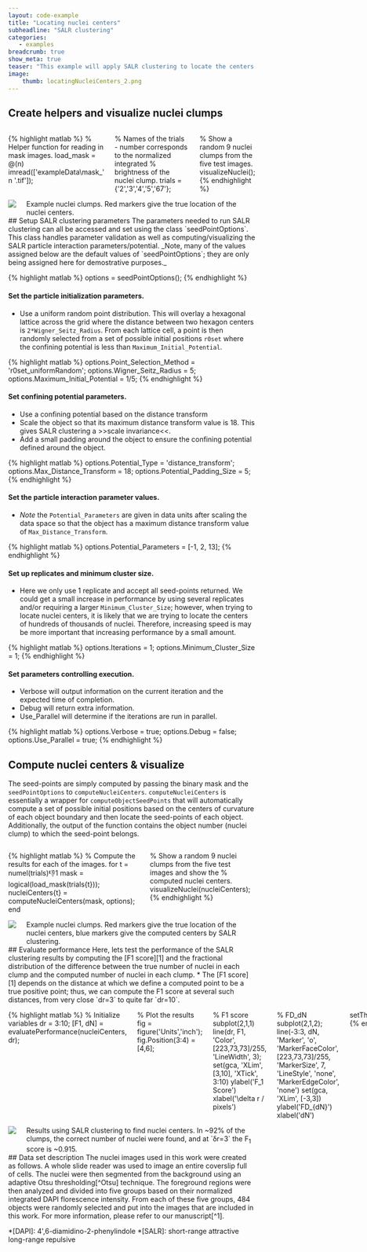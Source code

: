 ```yaml
---
layout: code-example
title: "Locating nuclei centers"
subheadline: "SALR clustering"
categories:
   - examples
breadcrumb: true
show_meta: true
teaser: "This example will apply SALR clustering to locate the centers of ~7800 nuclei that are clumped together into ~2500 clumps of partially overlapping nuclei. At the end, the SALR clustering results will be compared against the true nuclei centers locations."
image:
    thumb: locatingNucleiCenters_2.png
---
```

 
## Create helpers and visualize nuclei clumps
<div class="row">
<div class="medium-7 columns t30" markdown="1">
 
{% highlight matlab %}
% Helper function for reading in mask images.
load_mask = @(n) imread(['exampleData\mask_' n '.tif']);

% Names of the trials - number corresponds to the normalized integrated
% brightness of the nuclei clump.
trials = {'2','3','4','5','67'};

% Show a random 9 nuclei clumps from the five test images.
visualizeNuclei();
{% endhighlight %}
 
</div>
<div class="medium-5 columns t30">
 
<img src="{{ site.urlimg }}\locatingNucleiCenters_1.png">
<figcaption class="text-right">
Example nuclei clumps. Red markers give the true location of the nuclei centers.
</figcaption>
 
</div>
</div>
## Setup SALR clustering parameters
 The parameters needed to run SALR clustering can all be accessed and set
 using the class `seedPointOptions`. This class handles parameter
 validation as well as computing/visualizing the SALR particle interaction
 parameters/potential. _Note, many of the values assigned below are the
 default values of `seedPointOptions`; they are only being assigned here
 for demostrative purposes._
 
{% highlight matlab %}
options = seedPointOptions();
{% endhighlight %}
 
#### Set the particle initialization parameters.

 * Use a uniform random point distribution. This will overlay a hexagonal
 lattice across the grid where the distance between two hexagon centers is
 `2*Wigner_Seitz_Radius`. From each lattice cell, a point is then randomly
 selected from a set of possible initial positions `r0set` where the
 confining potential is less than `Maximum_Initial_Potential`.
 
{% highlight matlab %}
options.Point_Selection_Method = 'r0set_uniformRandom';
options.Wigner_Seitz_Radius = 5;
options.Maximum_Initial_Potential = 1/5;
{% endhighlight %}
 
#### Set confining potential parameters.

 * Use a confining potential based on the distance transform
 * Scale the object so that its maximum distance transform value is 18.
 This gives SALR clustering a >>scale invariance<<.
 * Add a small padding around the object to ensure the confining potential
 defined around the object.
 
{% highlight matlab %}
options.Potential_Type = 'distance_transform';
options.Max_Distance_Transform = 18;
options.Potential_Padding_Size = 5;
{% endhighlight %}
 
#### Set the particle interaction parameter values.

 * _Note_ the `Potential_Parameters` are given in data units after scaling
 the data space so that the object has a maximum distance transform value
 of `Max_Distance_Transform`.
 
{% highlight matlab %}
options.Potential_Parameters = [-1, 2, 13];
{% endhighlight %}
 
#### Set up replicates and minimum cluster size.

 * Here we only use 1 replicate and accept all seed-points returned. We
 could get a small increase in performance by using several replicates
 and/or requiring a larger `Minimum_Cluster_Size`; however, when trying to
 locate nuclei centers, it is likely that we are trying to locate the
 centers of hundreds of thousands of nuclei. Therefore, increasing speed
 is may be more important that increasing performance by a small amount.
 
{% highlight matlab %}
options.Iterations = 1;
options.Minimum_Cluster_Size = 1;
{% endhighlight %}
 
#### Set parameters controlling execution.

 * Verbose will output information on the current iteration and the
 expected time of completion.
 * Debug will return extra information.
 * Use_Parallel will determine if the iterations are run in parallel.
 
{% highlight matlab %}
options.Verbose = true;
options.Debug = false;
options.Use_Parallel = true;
{% endhighlight %}
 
## Compute nuclei centers & visualize
 The seed-points are simply computed by passing the binary mask and the
 `seedPointOptions` to `computeNucleiCenters`. `computeNucleiCenters` is
 essentially a wrapper for `computeObjectSeedPoints` that will
 automatically compute a set of possible initial positions based on the
 centers of curvature of each object boundary and then locate the
 seed-points of each object. Additionally, the output of the function
 contains the object number (nuclei clump) to which the seed-point
 belongs.
<div class="row">
<div class="medium-7 columns t30" markdown="1">
 
{% highlight matlab %}
% Compute the results for each of the images.
for t = numel(trials):-1:1
    mask = logical(load_mask(trials{t}));
    nucleiCenters{t} = computeNucleiCenters(mask, options);
end

% Show a random 9 nuclei clumps from the five test images and show the
% computed nuclei centers.
visualizeNuclei(nucleiCenters);
{% endhighlight %}
 
</div>
<div class="medium-5 columns t30">
 
<img src="{{ site.urlimg }}\locatingNucleiCenters_2.png">
<figcaption class="text-right">
Example nuclei clumps. Red markers give the true location of the nuclei centers, blue markers give the computed centers by SALR clustering.
</figcaption>
 
</div>
</div>
## Evaluate performance
 Here, lets test the performance of the SALR clustering results by
 computing the [F1 score][1] and the fractional distribution of the difference
 between the true number of nuclei in each clump and the computed number
 of nuclei in each clump.
 * The [F1 score][1] depends on the distance at which we define a computed
 point to be a true positive point; thus, we can compute the F1 score at
 several such distances, from very close `dr=3` to quite far `dr=10`.
<div class="row">
<div class="medium-7 columns t30" markdown="1">
 
{% highlight matlab %}
% Initialize variables
dr = 3:10;
[F1, dN] = evaluatePerformance(nucleiCenters, dr);

% Plot the results
fig = figure('Units','inch');
fig.Position(3:4) = [4,6];

% F1 score
subplot(2,1,1)
line(dr, F1, 'Color', [223,73,73]/255, 'LineWidth', 3);
set(gca, 'XLim', [3,10], 'XTick', 3:10)
ylabel('F_1 Score')
xlabel('\delta r / pixels')

% FD_dN
subplot(2,1,2);
line(-3:3, dN, 'Marker', 'o', 'MarkerFaceColor', [223,73,73]/255, 'MarkerSize', 7, 'LineStyle', 'none', 'MarkerEdgeColor', 'none')
set(gca, 'XLim', [-3,3])
ylabel('FD_{dN}')
xlabel('dN')

setTheme(fig,'light')
{% endhighlight %}
 
</div>
<div class="medium-5 columns t30">
 
<img src="{{ site.urlimg }}\locatingNucleiCenters_3.png">
<figcaption class="text-right">
Results using SALR clustering to find nuclei centers. In ~92% of the clumps, the correct number of nuclei were found, and at `&delta;r=3` the F<sub>1</sub> score is ~0.915.
</figcaption>
 
</div>
</div>
## Data set description
 The nuclei images used in this work were created as follows. A whole
 slide reader was used to image an entire coverslip full of cells. The
 nuclei were then segmented from the background using an adaptive Otsu
 thresholding[^Otsu] technique. The foreground regions were then analyzed
 and divided into five groups based on their normalized integrated DAPI
 florescence intensity. From each of these five groups, 484 objects were
 randomly selected and put into the images that are included in this work.
 For more information, please refer to our manuscript[^1].

 *[DAPI]: 4',6-diamidino-2-phenylindole
 *[SALR]: short-range attractive long-range repulsive
 [^1]: J. Kapaldo et al. **(submitted)**
 [^Otsu]: N. Otsu, IEEE transactions on systems, man, and cybernetics 9, 62 (1979).
 [1]: https://en.wikipedia.org/wiki/F1_score
